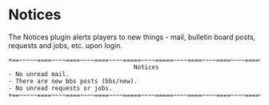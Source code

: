 Notices
====

The Notices plugin alerts players to new things - mail, bulletin board posts, requests and jobs, etc. upon login.

    +==~~~~~====~~~~====~~~~====~~~~=====~~~~=====~~~~====~~~~====~~~~====~~~~~==+
                                       Notices                                    
    - No unread mail.
    - There are new bbs posts (bbs/new).
    - No unread requests or jobs.
    +==~~~~~====~~~~====~~~~====~~~~=====~~~~=====~~~~====~~~~====~~~~====~~~~~==+
